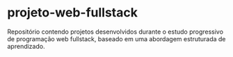 # projeto-web-fullstack
Repositório contendo projetos desenvolvidos durante o estudo progressivo de programação web fullstack, baseado em uma abordagem estruturada de aprendizado. 
